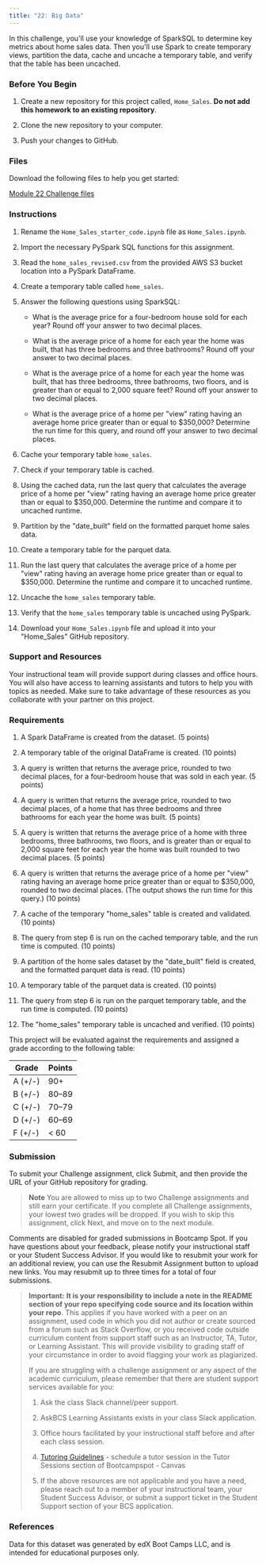```yaml
---
title: "22: Big Data"
---
```

<div id="bootcamp"><img style="display: none;" src="https://static.bc-edx.com/data/dl-1-2/m22/lms/img/banner.jpg" alt="lesson banner" />

In this challenge, you'll use your knowledge of SparkSQL to determine key metrics about home sales data. Then you'll use Spark to create temporary views, partition the data, cache and uncache a temporary table, and verify that the table has been uncached.

### Before You Begin

1. Create a new repository for this project called, `Home_Sales`. **Do not add this homework to an existing repository**.

2. Clone the new repository to your computer.

3. Push your changes to GitHub.

### Files

Download the following files to help you get started:

[Module 22 Challenge files](https://static.bc-edx.com/data/dl-1-2/m22/lms/starter/Starter_Code.zip)

### Instructions

1. Rename the `Home_Sales_starter_code.ipynb` file as `Home_Sales.ipynb`.

2. Import the necessary PySpark SQL functions for this assignment.

3. Read the `home_sales_revised.csv` from the provided AWS S3 bucket location into a PySpark DataFrame.

4. Create a temporary table called `home_sales`.

5. Answer the following questions using SparkSQL:

    * What is the average price for a four-bedroom house sold for each year? Round off your answer to two decimal places.

    * What is the average price of a home for each year the home was built, that has three bedrooms and three bathrooms? Round off your answer to two decimal places.

    * What is the average price of a home for each year the home was built, that has three bedrooms, three bathrooms, two floors, and is greater than or equal to 2,000 square feet? Round off your answer to two decimal places.

    * What is the average price of a home per "view" rating having an average home price greater than or equal to $350,000? Determine the run time for this query, and round off your answer to two decimal places.

6. Cache your temporary table `home_sales`.

7. Check if your temporary table is cached.

8. Using the cached data, run the last query that calculates the average price of a home per "view" rating having an average home price greater than or equal to $350,000. Determine the runtime and compare it to uncached runtime.

9. Partition by the "date_built" field on the formatted parquet home sales data.

10. Create a temporary table for the parquet data.

11. Run the last query that calculates the average price of a home per "view" rating having an average home price greater than or equal to $350,000. Determine the runtime and compare it to uncached runtime.

12. Uncache the `home_sales` temporary table.

13. Verify that the `home_sales` temporary table is uncached using PySpark.

14. Download your `Home_Sales.ipynb` file and upload it into your "Home_Sales" GitHub repository.

### Support and Resources

Your instructional team will provide support during classes and office hours. You will also have access to learning assistants and tutors to help you with topics as needed. Make sure to take advantage of these resources as you collaborate with your partner on this project.

### Requirements

1. A Spark DataFrame is created from the dataset. (5 points)

2. A temporary table of the original DataFrame is created. (10 points)

3. A query is written that returns the average price, rounded to two decimal places, for a four-bedroom house that was sold in each year. (5 points)

4. A query is written that returns the average price, rounded to two decimal places, of a home that has three bedrooms and three bathrooms for each year the home was built. (5 points)

5. A query is written that returns the average price of a home with three bedrooms, three bathrooms, two floors, and is greater than or equal to 2,000 square feet for each year the home was built rounded to two decimal places. (5 points)

6. A query is written that returns the average price of a home per "view" rating having an average home price greater than or equal to $350,000, rounded to two decimal places. (The output shows the run time for this query.) (10 points)

7. A cache of the temporary "home_sales" table is created and validated. (10 points)

8. The query from step 6 is run on the cached temporary table, and the run time is computed. (10 points)

9. A partition of the home sales dataset by the "date_built" field is created, and the formatted parquet data is read. (10 points)

10. A temporary table of the parquet data is created. (10 points)

11. The query from step 6 is run on the parquet temporary table, and the run time is computed. (10 points)

12. The "home_sales" temporary table is uncached and verified. (10 points)

This project will be evaluated against the requirements and assigned a grade according to the following table:

| Grade | Points |
| --- | --- |
| A (+/-) | 90+ |
| B (+/-) | 80&ndash;89 |
| C (+/-) | 70&ndash;79 |
| D (+/-) | 60&ndash;69 |
| F (+/-) | < 60 |

### Submission

To submit your Challenge assignment, click Submit, and then provide the URL of your GitHub repository for grading.

> **Note** You are allowed to miss up to two Challenge assignments and still earn your certificate. If you complete all Challenge assignments, your lowest two grades will be dropped. If you wish to skip this assignment, click Next, and move on to the next module.

Comments are disabled for graded submissions in Bootcamp Spot. If you have questions about your feedback, please notify your instructional staff or your Student Success Advisor. If you would like to resubmit your work for an additional review, you can use the Resubmit Assignment button to upload new links. You may resubmit up to three times for a total of four submissions.

> **Important:** **It is your responsibility to include a note in the README section of your repo specifying code source and its location within your repo**. This applies if you have worked with a peer on an assignment, used code in which you did not author or create sourced from a forum such as Stack Overflow, or you received code outside curriculum content from support staff such as an Instructor, TA, Tutor, or Learning Assistant. This will provide visibility to grading staff of your circumstance in order to avoid flagging your work as plagiarized.
>
> If you are struggling with a challenge assignment or any aspect of the academic curriculum, please remember that there are student support services available for you:
>
> 1. Ask the class Slack channel/peer support.
>
> 2. AskBCS Learning Assistants exists in your class Slack application.
>
> 3. Office hours facilitated by your instructional staff before and after each class session.
>
> 4. [Tutoring Guidelines](https://docs.google.com/document/d/1hTldEfWhX21B_Vz9ZentkPeziu4pPfnwiZbwQB27E90/edit?usp=sharing) - schedule a tutor session in the Tutor Sessions section of Bootcampspot - Canvas
>
> 5. If the above resources are not applicable and you have a need, please reach out to a member of your instructional team, your Student Success Advisor, or submit a support ticket in the Student Support section of your BCS application.

### References

Data for this dataset was generated by edX Boot Camps LLC, and is intended for educational purposes only.
